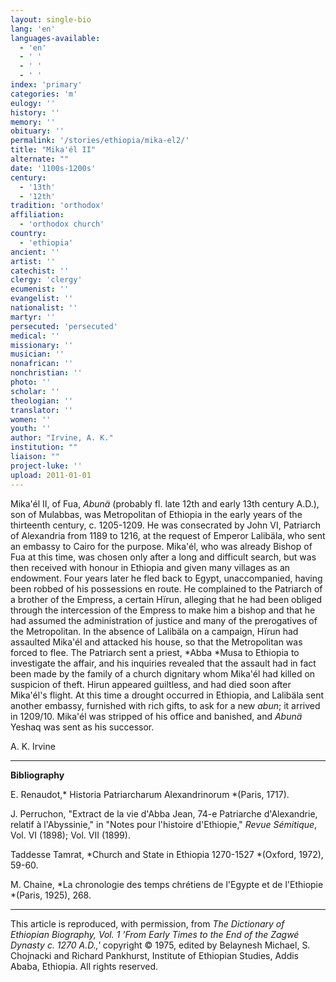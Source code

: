 ```yaml
---
layout: single-bio
lang: 'en'
languages-available:
  - 'en'
  - ' '
  - ' '
  - ' '
index: 'primary'
categories: 'm'
eulogy: ''
history: ''
memory: ''
obituary: ''
permalink: '/stories/ethiopia/mika-el2/'
title: "Mika'él II"
alternate: ""
date: '1100s-1200s'
century:
  - '13th'
  - '12th'
tradition: 'orthodox'
affiliation:
  - 'orthodox church'
country:
  - 'ethiopia'
ancient: ''
artist: ''
catechist: ''
clergy: 'clergy'
ecumenist: ''
evangelist: ''
nationalist: ''
martyr: ''
persecuted: 'persecuted'
medical: ''
missionary: ''
musician: ''
nonafrican: ''
nonchristian: ''
photo: ''
scholar: ''
theologian: ''
translator: ''
women: ''
youth: ''
author: "Irvine, A. K."
institution: ""
liaison: ""
project-luke: ''
upload: 2011-01-01
---
```




Mika'&eacute;l II, of Fua, *Abunä* (probably fl. late 12th and early 13th century A.D.), son of Mulabbas, was Metropolitan of Ethiopia in the early years of the thirteenth century, c. 1205-1209. He was consecrated by John VI, Patriarch of Alexandria from 1189 to 1216, at the request of Emperor Lalibäla, who sent an embassy to Cairo for the purpose. Mika'él, who was already Bishop of Fua at this time, was chosen only after a long and difficult search, but was then received with honour in Ethiopia and given many villages as an endowment. Four years later he fled back to Egypt, unaccompanied, having been robbed of his possessions en route. He complained to the Patriarch of a brother of the Empress, a certain Hïrun, alleging that he had been obliged through the intercession of the Empress to make him a bishop and that he had assumed the administration of justice and many of the prerogatives of the Metropolitan. In the absence of Lalibäla on a campaign, Hïrun had assaulted Mika'él and attacked his house, so that the Metropolitan was forced to flee. The Patriarch sent a priest, *Abba *Musa to Ethiopia to investigate the affair, and his inquiries revealed that the assault had in fact been made by the family of a church dignitary whom Mika'él had killed on suspicion of theft. Hirun appeared guiltless, and had died soon after Mika'él's flight. At this time a drought occurred in Ethiopia, and Lalibäla sent another embassy, furnished with rich gifts, to ask for a new *abun*; it arrived in 1209/10. Mika'él was stripped of his office and banished, and *Abunä* Yeshaq was sent as his successor.

A. K. Irvine

---

**Bibliography**

E. Renaudot,* Historia Patriarcharum Alexandrinorum *(Paris, 1717).

J. Perruchon, "Extract de la vie d'Abba Jean, 74-e Patriarche d'Alexandrie, relatif à l'Abyssinie," in "Notes pour l'histoire d'Ethiopie," *Revue S&eacute;mitique*, Vol. VI (1898); Vol. VII (1899).

Taddesse Tamrat, *Church and State in Ethiopia 1270-1527 *(Oxford, 1972), 59-60.

M. Chaine, *La chronologie des temps chrétiens de l'Egypte et de l'Ethiopie *(Paris, 1925), 268.

---

This article is reproduced, with permission, from *The Dictionary of Ethiopian Biography, Vol. 1 'From Early Times to the End of the Zagwé Dynasty c. 1270 A.D.,'* copyright &copy; 1975, edited by Belaynesh Michael, S. Chojnacki and Richard Pankhurst, Institute of Ethiopian Studies, Addis Ababa, Ethiopia.  All rights reserved.
